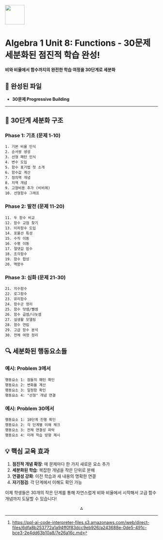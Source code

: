 <img src="https://r2cdn.perplexity.ai/pplx-full-logo-primary-dark%402x.png" style="height:64px;margin-right:32px"/>

# Algebra 1 Unit 8: Functions - 30문제 세분화된 점진적 학습 완성!

**비와 비율에서 함수까지의 완전한 학습 여정을 30단계로 세분화**

## 📄 **완성된 파일**

- **30문제 Progressive Building**

***

## 🎯 **30단계 세분화 구조**

### **Phase 1: 기초 (문제 1-10)**

```
1. 기본 비율 인식
2. 순서쌍 생성  
3. 선형 패턴 인식
4. 변수 도입
5. 함수 표기법 첫 소개
6. 함수값 계산
7. 정의역 개념
8. 치역 개념
9. 고정비용 추가 (비비례)
10. 선형함수 그래프
```


### **Phase 2: 발전 (문제 11-20)**

```
11. 두 함수 비교
12. 함수 교점 찾기
13. 이차함수 도입
14. 포물선 특성
15. 수직 이동
16. 수평 이동  
17. 절댓값 함수
18. 조각함수
19. 함수 합성
20. 역함수
```


### **Phase 3: 심화 (문제 21-30)**

```
21. 지수함수
22. 로그함수
23. 유리함수
24. 함수군 정리
25. 함수 덧셈/뺄셈
26. 함수 곱셈/나눗셈
27. 실생활 모델링
28. 함수 연립
29. 고급 함수 분석
30. 전체 여정 정리
```


## 🔍 **세분화된 행동요소들**

### 예시: Problem 3에서

```
행동요소 1: 점들의 패턴 확인
행동요소 2: 변화율 계산  
행동요소 3: 일정함 확인
행동요소 4: "선형" 개념 연결
```


### 예시: Problem 30에서

```
행동요소 1: 10단계 진행 확인
행동요소 2: 각 단계별 이해 체크
행동요소 3: 전체 연결성 파악
행동요소 4: 미래 학습 방향 제시
```


## 💡 **핵심 교육 효과**

1. **점진적 개념 확장**: 매 문제마다 한 가지 새로운 요소 추가
2. **세분화된 학습**: 복잡한 개념을 작은 단위로 분해
3. **연결성 강화**: 이전 학습과 새 내용의 명확한 연결
4. **자기점검**: 각 단계에서 이해도 확인 가능

이제 학생들은 30개의 작은 단계를 통해 자연스럽게 비와 비율에서 시작해서 고급 함수 개념까지 도달할 수 있습니다!
<span style="display:none">[^1]</span>

<div style="text-align: center">⁂</div>

[^1]: https://ppl-ai-code-interpreter-files.s3.amazonaws.com/web/direct-files/6dfa8b253772a1a94ff0f83dcc9eb926/a243688e-0de5-491c-bce3-2e4dd63b10a8/7e26a16c.md

